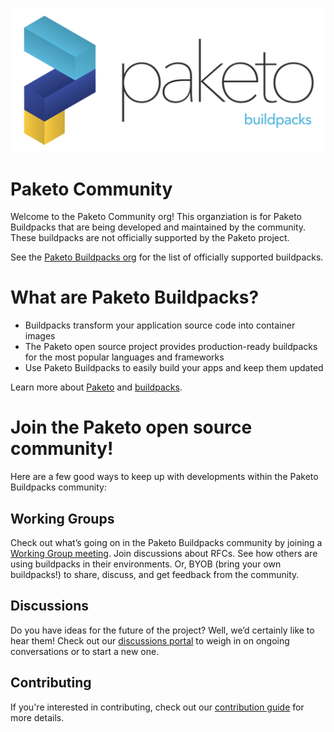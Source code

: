 ![Paketo Buildpacks](./profile/logo.png)

# Paketo Community

Welcome to the Paketo Community org! This organziation is for Paketo Buildpacks that are being developed and maintained by the community. These buildpacks are not officially supported by the Paketo project.

See the [Paketo Buildpacks org](https://github.com/paketo-buildpacks) for the list of officially supported buildpacks.

# What are Paketo Buildpacks?

* Buildpacks transform your application source code into container images
* The Paketo open source project provides production-ready buildpacks for the
  most popular languages and frameworks
* Use Paketo Buildpacks to easily build your apps and keep them updated

Learn more about [Paketo](https://paketo.io/) and
[buildpacks](https://buildpacks.io/).

# Join the Paketo open source community!

Here are a few good ways to keep up with developments within the Paketo
Buildpacks community:

## Working Groups

Check out what’s going on in the Paketo Buildpacks community by joining a
[Working Group
meeting](https://github.com/paketo-buildpacks/community#working-group-meetings).
Join discussions about RFCs. See how others are using buildpacks in their
environments. Or, BYOB (bring your own buildpacks!) to share, discuss, and get
feedback from the community.

## Discussions

Do you have ideas for the future of the project? Well, we’d certainly like to
hear them! Check out our [discussions
portal](https://github.com/paketo-buildpacks/feedback/discussions) to weigh in
on ongoing conversations or to start a new one.

## Contributing

If you're interested in contributing, check out our [contribution
guide](https://github.com/paketo-buildpacks/.github/blob/main/CONTRIBUTING.md)
for more details.
